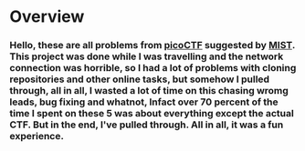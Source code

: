 # Overview
### Hello, these are all problems from [picoCTF](https://play.picoctf.org/practice?page=1&search=) suggested by [MIST](https://wearemist.in/). This project was done while I was travelling and the network connection was horrible, so I had a lot of problems with cloning repositories and other online tasks, but somehow I pulled through, all in all, I wasted a lot of time on this chasing wromg leads, bug fixing and whatnot, Infact over 70 percent of the time I spent on these 5 was about everything except the actual CTF. But in the end, I've pulled through. All in all, it was a fun experience. 
